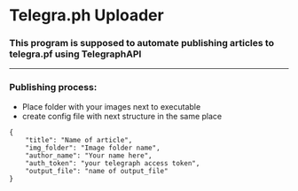 # Telegra.ph Uploader

### This program is supposed to automate publishing articles to telegra.pf using TelegraphAPI

---

### Publishing process:
- Place folder with your images next to executable
- create config file with next structure in the same place
```
{
    "title": "Name of article",
    "img_folder": "Image folder name",
    "author_name": "Your name here",
    "auth_token": "your telegraph access token",
    "output_file": "name of output_file"
}
```